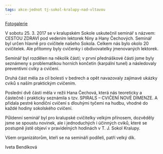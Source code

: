 ```yaml
---
tags: akce-jednot tj-sokol-kralupy-nad-vltavou
---
```


[Fotogalerie](https://goo.gl/photos/Fj8bYEUD5vVrPfkX6)

V sobotu 25. 3. 2017 se v kralupském Sokole uskutečnil seminář s názvem: CESTOU ZDRAVÍ pod vedením lektorek Niny a Hany Čechových. Seminář byl určen hlavně pro cvičitele našeho Sokola. Celkem nás bylo okolo 20 cvičitelek. Ale přítomny byly cvičenky i obdivovatelky jmenovaných lektorek.

Seminář byl rozdělen na několik částí; v první přednáškové části jsme byly seznámeny s problematikou horních končetin (karpální tunel) a následovaly preventivní cviky a cvičení.

Druhá část měla za cíl bolesti v bedrech a opět navazovaly zajímavé ukázky cviků s naším praktickým cvičením. 

Poslední dvě části měla v režii Hana Čechová, která nás teoreticky a částečně i prakticky seznámila s tzv. SPIRALS – CVIČENÍ NOVÉ DIMENZE. A přidala pestré kondiční cvičení s dlouhými tyčemi na hudbu, vhodné do každé hodiny sokolského cvičení.

Půldenní seminář byl pro kralupské cvičitelky velkým přínosem, dozvěděly jsme se spoustu novinek, ale i jednoduchých i účinných cviků, které se postupně jistě objeví v pravidelných hodinách v T. J. Sokol Kralupy.

Všem organizátorům, kteří se na semináři podíleli, patří velký dík.

Iveta Bendíková